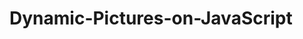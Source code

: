 # Dynamic-Pictures-on-JavaScript
<!--This Project Code by Ruthess on GitHub-->
<!--This Project Code by Ruthess on GitHub-->
<!--This Project Code by Ruthess on GitHub-->
<!--This Project Code by Ruthess on GitHub-->
<!--This Project Code by Ruthess on GitHub-->
<!--This Project Code by Ruthess on GitHub-->
<!--This Project Code by Ruthess on GitHub-->
<!--This Project Code by Ruthess on GitHub-->
